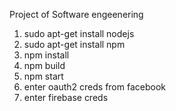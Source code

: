 Project of Software engeenering
1) sudo apt-get install nodejs
2) sudo apt-get install npm
3) npm install
4) npm build
5) npm start
6) enter oauth2 creds from facebook
7) enter firebase creds